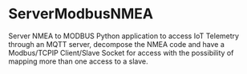 # ServerModbusNMEA
Server NMEA to MODBUS
Python application to access IoT Telemetry through an MQTT server, decompose the NMEA code and have a Modbus/TCPIP Client/Slave Socket for access with the possibility of mapping more than one access to a slave.
